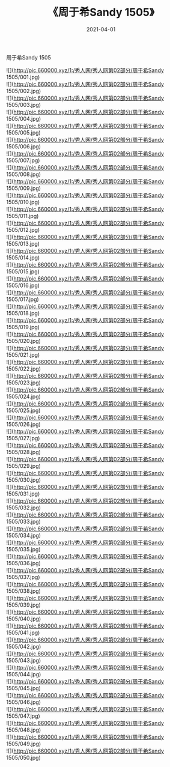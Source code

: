 ﻿---
layout: post
title:  《周于希Sandy 1505》
date:   2021-04-01
img: http://pic.660000.xyz/1:/秀人网/秀人网第02部分/周于希Sandy 1505/000.jpg
categories: [美女, 清纯, 唯美]
---

周于希Sandy 1505

  ![](http://pic.660000.xyz/1:/秀人网/秀人网第02部分/周于希Sandy 1505/001.jpg) <br> ![](http://pic.660000.xyz/1:/秀人网/秀人网第02部分/周于希Sandy 1505/002.jpg) <br> ![](http://pic.660000.xyz/1:/秀人网/秀人网第02部分/周于希Sandy 1505/003.jpg) <br> ![](http://pic.660000.xyz/1:/秀人网/秀人网第02部分/周于希Sandy 1505/004.jpg) <br> ![](http://pic.660000.xyz/1:/秀人网/秀人网第02部分/周于希Sandy 1505/005.jpg) <br> ![](http://pic.660000.xyz/1:/秀人网/秀人网第02部分/周于希Sandy 1505/006.jpg) <br> ![](http://pic.660000.xyz/1:/秀人网/秀人网第02部分/周于希Sandy 1505/007.jpg) <br> ![](http://pic.660000.xyz/1:/秀人网/秀人网第02部分/周于希Sandy 1505/008.jpg) <br> ![](http://pic.660000.xyz/1:/秀人网/秀人网第02部分/周于希Sandy 1505/009.jpg) <br> ![](http://pic.660000.xyz/1:/秀人网/秀人网第02部分/周于希Sandy 1505/010.jpg) <br> ![](http://pic.660000.xyz/1:/秀人网/秀人网第02部分/周于希Sandy 1505/011.jpg) <br> ![](http://pic.660000.xyz/1:/秀人网/秀人网第02部分/周于希Sandy 1505/012.jpg) <br> ![](http://pic.660000.xyz/1:/秀人网/秀人网第02部分/周于希Sandy 1505/013.jpg) <br> ![](http://pic.660000.xyz/1:/秀人网/秀人网第02部分/周于希Sandy 1505/014.jpg) <br> ![](http://pic.660000.xyz/1:/秀人网/秀人网第02部分/周于希Sandy 1505/015.jpg) <br> ![](http://pic.660000.xyz/1:/秀人网/秀人网第02部分/周于希Sandy 1505/016.jpg) <br> ![](http://pic.660000.xyz/1:/秀人网/秀人网第02部分/周于希Sandy 1505/017.jpg) <br> ![](http://pic.660000.xyz/1:/秀人网/秀人网第02部分/周于希Sandy 1505/018.jpg) <br> ![](http://pic.660000.xyz/1:/秀人网/秀人网第02部分/周于希Sandy 1505/019.jpg) <br> ![](http://pic.660000.xyz/1:/秀人网/秀人网第02部分/周于希Sandy 1505/020.jpg) <br> ![](http://pic.660000.xyz/1:/秀人网/秀人网第02部分/周于希Sandy 1505/021.jpg) <br> ![](http://pic.660000.xyz/1:/秀人网/秀人网第02部分/周于希Sandy 1505/022.jpg) <br> ![](http://pic.660000.xyz/1:/秀人网/秀人网第02部分/周于希Sandy 1505/023.jpg) <br> ![](http://pic.660000.xyz/1:/秀人网/秀人网第02部分/周于希Sandy 1505/024.jpg) <br> ![](http://pic.660000.xyz/1:/秀人网/秀人网第02部分/周于希Sandy 1505/025.jpg) <br> ![](http://pic.660000.xyz/1:/秀人网/秀人网第02部分/周于希Sandy 1505/026.jpg) <br> ![](http://pic.660000.xyz/1:/秀人网/秀人网第02部分/周于希Sandy 1505/027.jpg) <br> ![](http://pic.660000.xyz/1:/秀人网/秀人网第02部分/周于希Sandy 1505/028.jpg) <br> ![](http://pic.660000.xyz/1:/秀人网/秀人网第02部分/周于希Sandy 1505/029.jpg) <br> ![](http://pic.660000.xyz/1:/秀人网/秀人网第02部分/周于希Sandy 1505/030.jpg) <br> ![](http://pic.660000.xyz/1:/秀人网/秀人网第02部分/周于希Sandy 1505/031.jpg) <br> ![](http://pic.660000.xyz/1:/秀人网/秀人网第02部分/周于希Sandy 1505/032.jpg) <br> ![](http://pic.660000.xyz/1:/秀人网/秀人网第02部分/周于希Sandy 1505/033.jpg) <br> ![](http://pic.660000.xyz/1:/秀人网/秀人网第02部分/周于希Sandy 1505/034.jpg) <br> ![](http://pic.660000.xyz/1:/秀人网/秀人网第02部分/周于希Sandy 1505/035.jpg) <br> ![](http://pic.660000.xyz/1:/秀人网/秀人网第02部分/周于希Sandy 1505/036.jpg) <br> ![](http://pic.660000.xyz/1:/秀人网/秀人网第02部分/周于希Sandy 1505/037.jpg) <br> ![](http://pic.660000.xyz/1:/秀人网/秀人网第02部分/周于希Sandy 1505/038.jpg) <br> ![](http://pic.660000.xyz/1:/秀人网/秀人网第02部分/周于希Sandy 1505/039.jpg) <br> ![](http://pic.660000.xyz/1:/秀人网/秀人网第02部分/周于希Sandy 1505/040.jpg) <br> ![](http://pic.660000.xyz/1:/秀人网/秀人网第02部分/周于希Sandy 1505/041.jpg) <br> ![](http://pic.660000.xyz/1:/秀人网/秀人网第02部分/周于希Sandy 1505/042.jpg) <br> ![](http://pic.660000.xyz/1:/秀人网/秀人网第02部分/周于希Sandy 1505/043.jpg) <br> ![](http://pic.660000.xyz/1:/秀人网/秀人网第02部分/周于希Sandy 1505/044.jpg) <br> ![](http://pic.660000.xyz/1:/秀人网/秀人网第02部分/周于希Sandy 1505/045.jpg) <br> ![](http://pic.660000.xyz/1:/秀人网/秀人网第02部分/周于希Sandy 1505/046.jpg) <br> ![](http://pic.660000.xyz/1:/秀人网/秀人网第02部分/周于希Sandy 1505/047.jpg) <br> ![](http://pic.660000.xyz/1:/秀人网/秀人网第02部分/周于希Sandy 1505/048.jpg) <br> ![](http://pic.660000.xyz/1:/秀人网/秀人网第02部分/周于希Sandy 1505/049.jpg) <br> ![](http://pic.660000.xyz/1:/秀人网/秀人网第02部分/周于希Sandy 1505/050.jpg) <br>